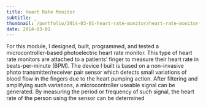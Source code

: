 ```yaml
---
title: Heart Rate Monitor
subtitle: _
thumbnail: /portfolio/2014-03-01-heart-rate-monitor/heart-rate-monitor-550x350.webp
date: 2014-03-01
---
```


For this module, I designed, built, programmed, and tested a microcontroller-based photoelectric heart rate monitor. This type of heart rate monitors are attached to a patients’ finger to measure their heart rate in beats-per-minute (BPM). The device I built is based on a non-invasive photo transmitter/receiver pair sensor which detects small variations of blood flow in the fingers due to the heart pumping action. After filtering and amplifying such variations, a microcontroller useable signal can be generated. By measuring the period or frequency of such signal, the heart rate of the person using the sensor can be determined
